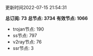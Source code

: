 更新时间2022-07-15 21:54:31

**总订阅: 73**
**总节点: 3734**
**有效节点: 1066**
- trojan节点: 190
- ss节点: 797
- v2ray节点: 76
- ssr节点: 3

